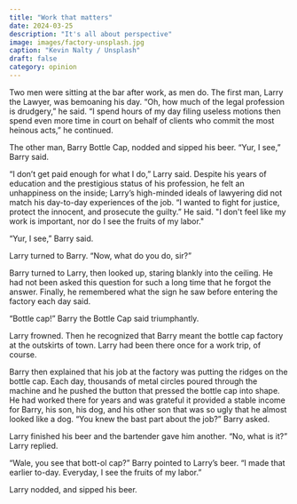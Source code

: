 ```yaml
---
title: "Work that matters"
date: 2024-03-25
description: "It's all about perspective"
image: images/factory-unsplash.jpg
caption: "Kevin Nalty / Unsplash"
draft: false
category: opinion
---
```


Two men were sitting at the bar after work, as men do. The first man, Larry the Lawyer, was bemoaning his day. “Oh, how much of the legal profession is drudgery,” he said. “I spend hours of my day filing useless motions then spend even more time in court on behalf of clients who commit the most heinous acts,” he continued.

The other man, Barry Bottle Cap, nodded and sipped his beer. “Yur, I see,” Barry said.

“I don’t get paid enough for what I do,” Larry said. Despite his years of education and the prestigious status of his profession, he felt an unhappiness on the inside; Larry’s high-minded ideals of lawyering did not match his day-to-day experiences of the job. “I wanted to fight for justice, protect the innocent, and prosecute the guilty.” He said. "I don't feel like my work is important, nor do I see the fruits of my labor."

“Yur, I see,” Barry said.

Larry turned to Barry. “Now, what do you do, sir?”

Barry turned to Larry, then looked up, staring blankly into the ceiling. He had not been asked this question for such a long time that he forgot the answer. Finally, he remembered what the sign he saw before entering the factory each day said.

“Bottle cap!” Barry the Bottle Cap said triumphantly.

Larry frowned. Then he recognized that Barry meant the bottle cap factory at the outskirts of town. Larry had been there once for a work trip, of course.

Barry then explained that his job at the factory was putting the ridges on the bottle cap. Each day, thousands of metal circles poured through the machine and he pushed the button that pressed the bottle cap into shape. He had worked there for years and was grateful it provided a stable income for Barry, his son, his dog, and his other son that was so ugly that he almost looked like a dog. “You knew the bast part about the job?” Barry asked.

Larry finished his beer and the bartender gave him another. “No, what is it?” Larry replied.

“Wale, you see that bott-ol cap?” Barry pointed to Larry’s beer. “I made that earlier to-day. Everyday, I see the fruits of my labor.”

Larry nodded, and sipped his beer.
